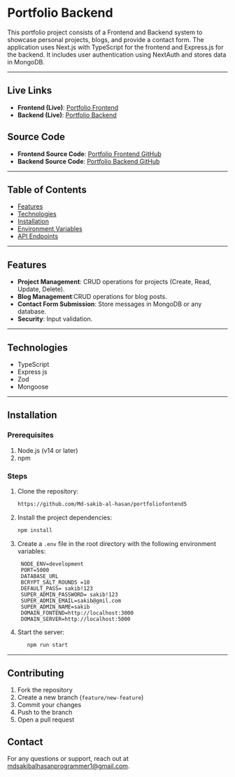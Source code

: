 # Portfolio Backend

This portfolio project consists of a Frontend and Backend system to showcase personal projects, blogs, and provide a contact form. The application uses Next.js with TypeScript for the frontend and Express.js for the backend. It includes user authentication using NextAuth and stores data in MongoDB.

---

## Live Links

- **Frontend (Live)**: [Portfolio Frontend](https://portfoliofontend5.vercel.app/)
- **Backend (Live)**: [Portfolio Backend](https://portfolio-backend5.vercel.app/)

## Source Code

- **Frontend Source Code**: [Portfolio Frontend GitHub](https://github.com/Md-sakib-al-hasan/portfoliofontend5)
- **Backend Source Code**: [Portfolio Backend GitHub](https://github.com/Md-sakib-al-hasan/PortfolioBackend5)

---

## Table of Contents

- [Features](#features)
- [Technologies](#technologies)
- [Installation](#installation)
- [Environment Variables](#environment-variables)
- [API Endpoints](#api-endpoints)

---

## Features

- **Project Management**: CRUD operations for projects (Create, Read, Update, Delete).
- **Blog Management**:CRUD operations for blog posts.
- **Contact Form Submission**: Store messages in MongoDB or any database.
- **Security**: Input validation.

---

## Technologies

- TypeScript
- Express js
- Zod
- Mongoose

---

## Installation

### Prerequisites

1. Node.js (v14 or later)
2. npm

### Steps

1. Clone the repository:

   ```bash
   https://github.com/Md-sakib-al-hasan/portfoliofontend5

   ```

2. Install the project dependencies:
   ```bash
   npm install
   ```
3. Create a `.env` file in the root directory with the following environment variables:

   ```plaintext
    NODE_ENV=development
    PORT=5000
    DATABASE_URL
    BCRYPT_SALT_ROUNDS =10
    DEFAULT_PASS= sakib!123
    SUPER_ADMIN_PASSWORD= sakib!123
    SUPER_ADMIN_EMAIL=sakib@gmil.com
    SUPER_ADMIN_NAME=sakib
    DOMAIN_FONTEND=http://localhost:3000
    DOMAIN_SERVER=http://localhost:5000

   ```

4. Start the server:
   ```bash
      npm run start
   ```

---

## Contributing

1. Fork the repository
2. Create a new branch (`feature/new-feature`)
3. Commit your changes
4. Push to the branch
5. Open a pull request

## Contact

For any questions or support, reach out at [mdsakibalhasanprogrammer1@gmail.com](mailto:mdsakibalhasanprogrammer1@gmail.com).
